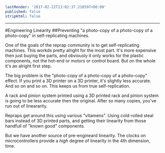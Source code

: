 ```yaml
lastRender: '2017-02-22T13:02:37.210597+00:00'
published: false
stripHtml: false

```
---








































































#Engineering Linearity
##Preventing "a photo-copy of a photo-copy of a photo-copy" in self-replicating machines.

One of the goals of the reprap community is to get self-replicating machines.
This workds pretty alright for the most part. It's more expensive then just
buying the parts, and obviously it only works for the plastic components, not
the hot-end or motors or control board. But on the whole it's an alright first
step.

The big problem is the "photo-copy of a photo-copy of a photo-copy" effect. If
you print a 3D printer on a 3D printer, it's slightly less accurate. And so on
and so on. This keeps us from true self-replication.

A rack and pinion system printed using a 3D printed rack and pinion system is
going to be less accurate then the original. After so many copies,
you've run out of lineararity.

Repraps get around this using various "vitamens". Using cold-rolled steal bars
instead of 3D printed parts, and getting their linearity from those handfull of
"known good" components.

But we have another source of pre-engineard linearity. The clocks on
microcontrollers provide a *high* degree of linearity in the 4th dimension,
time.
